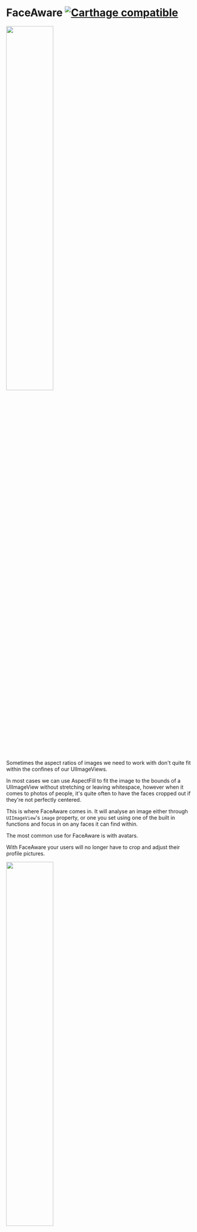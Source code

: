 # FaceAware [![Carthage compatible](https://img.shields.io/badge/Carthage-compatible-4BC51D.svg?style=flat)](https://github.com/Carthage/Carthage)


<img src="https://raw.githubusercontent.com/BeauNouvelle/FaceAware/master/Images/avatarExample.png" width=50%>

Sometimes the aspect ratios of images we need to work with don't quite fit within the confines of our UIImageViews.

In most cases we can use AspectFill to fit the image to the bounds of a UIImageView without stretching or leaving whitespace, however when it comes to photos of people, it's quite often to have the faces cropped out if they're not perfectly centered.

This is where FaceAware comes in.
It will analyse an image either through `UIImageView`'s `image` property, or one you set using one of the built in functions and focus in on any faces it can find within.

The most common use for FaceAware is with avatars. 

With FaceAware your users will no longer have to crop and adjust their profile pictures.

<img src="https://raw.githubusercontent.com/BeauNouvelle/FaceAware/master/Images/largeExample.jpg" width=50%>

Based on these two older projects:

* [BetterFace-Swift](https://github.com/croath/UIImageView-BetterFace-Swift)
* [FaceAwareFill](https://github.com/Julioacarrettoni/UIImageView_FaceAwareFill)

Both of which don't seem to be maintained anymore.

## Requirements ##
* Swift 4.0
* iOS 8.0+
* Xcode 9

## Installation ##
#### Manual ####
Simply drag `UIImageView+FaceAware.swift` into your project. 

There's one for Swift 3.0 and 2.3 however the example project will only run in Xcode 9.

#### Cocoapods ####
- Add `pod 'FaceAware'` to your pod file.
- Add `import FaceAware` to the top of your files where you wish to use it.

## Useage ##
There are a few ways to get your image views focussing in on faces within images.

#### Interface Builder ####
This is the easiest method and doesn't require writing any code.
The extension makes use of `@IBDesignable` and `@IBInspectable` so you can turn on focusOnFaces from within IB. However you won't actually see the extension working until you run your project.

<img src="https://raw.githubusercontent.com/BeauNouvelle/FaceAware/master/Images/inspectable.png" width=40%>

#### Code ####
You can set `focusOnFaces` to `true`.

```swift
someImageView.focusOnFaces = true
```
Be sure to set this *after* setting your image. If no image is present when this is called, there will be no faces to focus on.

------

Alternatively you can use:

```swift
someImageView.set(image: myImage, focusOnFaces: true)
```
Which elimates the worry of not having an image previously set.

------

#### Debugging ####
FaceAware now features a debug mode which draws red squares around any detected faces within an image. To enable you can set the `debug` property to true.

```swift
someImageView.debug = true
```

You can also set this flag within interface builder.


## More help? Questions? ##
Reach out to me on Twitter [@beaunouvelle](https://twitter.com/BeauNouvelle)
Also, if you're using this in your project and you like it, please let me know so I can continue working on it!

## Future Plans ##
- [ ] Add an option to only focus on largest/closest face in photo.
